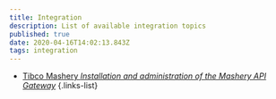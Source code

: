 ```yaml
---
title: Integration
description: List of available integration topics
published: true
date: 2020-04-16T14:02:13.843Z
tags: integration
---
```


- [Tibco Mashery *Installation and administration of the Mashery API Gateway*](/home/integration/tibcoMashery)
{.links-list}
